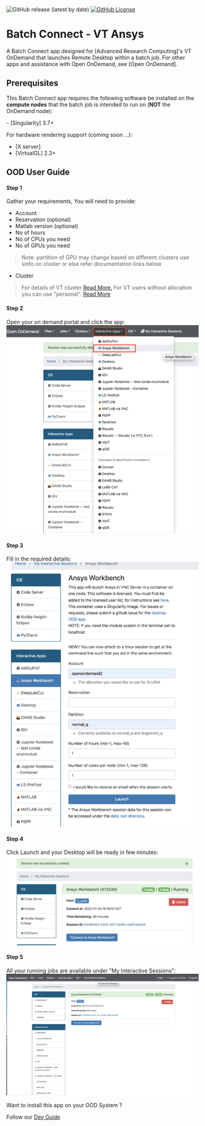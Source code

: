 ![GitHub release (latest by date)](https://img.shields.io/github/v/release/rsettlage/ARC-ondemand-apps)
[![GitHub License](https://img.shields.io/badge/license-MIT-green.svg)](https://opensource.org/licenses/MIT)

# Batch Connect - VT Ansys

A Batch Connect app designed for [Advanced Research Computing]'s VT OnDemand that launches Remote Desktop
within a batch job.  For other apps and assistance with Open OnDemand, see [Open OnDemand].

## Prerequisites

This Batch Connect app requires the following software be installed on the
**compute nodes** that the batch job is intended to run on (**NOT** the
OnDemand node):

<LIST DEPENDENCIES>
- [Singularity] 3.7+

For hardware rendering support (coming soon ...):

- [X server]
- [VirtualGL] 2.3+

##  OOD User Guide


#### Step 1 
Gather your requirements, You will need to provide: 
- Account
- Reservation (optional)
- Matlab version (optional)
- No of hours  
- No of CPUs you need
- No of GPUs you need

> Note: partition of GPU may change based on different clusters use sinfo on cluster or else refer documentation links below  
- Cluster
> For details of VT cluster [Read More.](https://arc-rtd.readthedocs.io/en/latest/resources/compute.html)
> For VT users without allocation you can use "personal". [Read More](https://arc-rtd.readthedocs.io/en/latest/usage/allocations.html#allocations)

#### Step 2 
Open your on demand portal and click the app:   
![image](https://github.com/AdvancedResearchComputing/OnDemandApps/blob/main/Images/a2.png)

  
#### Step 3 
Fill in the required details:     
![image](https://github.com/AdvancedResearchComputing/OnDemandApps/blob/main/Images/ansys3.png)


#### Step 4 
Click Launch and your Desktop  will be ready in few minutes:    
![image](https://github.com/AdvancedResearchComputing/OnDemandApps/blob/main/Images/ansys4.png)

  
#### Step 5 
All your running jobs are available under "My Interactive Sessions":      
![image](https://github.com/AdvancedResearchComputing/OnDemandApps/blob/main/Images/ansyss5.png)


Want to install this app on your OOD System ? 

Follow our [Dev Guide](https://github.com/AdvancedResearchComputing/OnDemandApps/tree/main/bc_vt_desktop/DevGuide.md)
